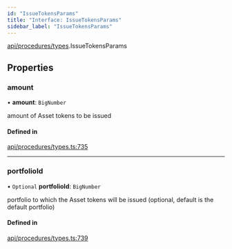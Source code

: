 ```yaml
---
id: "IssueTokensParams"
title: "Interface: IssueTokensParams"
sidebar_label: "IssueTokensParams"
---
```


[api/procedures/types](../../../../../modules/API/Procedures/Types/Types.md).IssueTokensParams

## Properties

### amount

• **amount**: `BigNumber`

amount of Asset tokens to be issued

#### Defined in

[api/procedures/types.ts:735](https://github.com/PolymeshAssociation/polymesh-sdk/blob/49a0066c3/src/api/procedures/types.ts#L735)

___

### portfolioId

• `Optional` **portfolioId**: `BigNumber`

portfolio to which the Asset tokens will be issued (optional, default is the default portfolio)

#### Defined in

[api/procedures/types.ts:739](https://github.com/PolymeshAssociation/polymesh-sdk/blob/49a0066c3/src/api/procedures/types.ts#L739)
